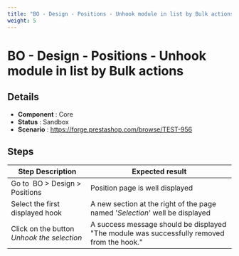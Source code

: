 ```yaml
---
title: "BO - Design - Positions - Unhook module in list by Bulk actions"
weight: 5
---
```


# BO - Design - Positions - Unhook module in list by Bulk actions
## Details
* **Component** : Core
* **Status** : Sandbox
* **Scenario** : https://forge.prestashop.com/browse/TEST-956

## Steps
| Step Description | Expected result |
| ----- | ----- |
| Go to  BO > Design > Positions | Position page is well displayed |
| Select the first displayed hook | A new section at the right of the page named '*Selection*' well be displayed |
| Click on the button *Unhook the selection* | A success message should be displayed "The module was successfully removed from the hook." |
